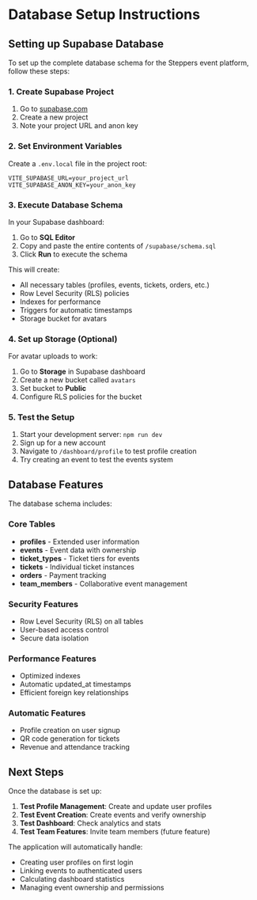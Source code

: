 # Database Setup Instructions

## Setting up Supabase Database

To set up the complete database schema for the Steppers event platform, follow these steps:

### 1. Create Supabase Project
1. Go to [supabase.com](https://supabase.com)
2. Create a new project
3. Note your project URL and anon key

### 2. Set Environment Variables
Create a `.env.local` file in the project root:

```env
VITE_SUPABASE_URL=your_project_url
VITE_SUPABASE_ANON_KEY=your_anon_key
```

### 3. Execute Database Schema
In your Supabase dashboard:

1. Go to **SQL Editor**
2. Copy and paste the entire contents of `/supabase/schema.sql`
3. Click **Run** to execute the schema

This will create:
- All necessary tables (profiles, events, tickets, orders, etc.)
- Row Level Security (RLS) policies
- Indexes for performance
- Triggers for automatic timestamps
- Storage bucket for avatars

### 4. Set up Storage (Optional)
For avatar uploads to work:

1. Go to **Storage** in Supabase dashboard
2. Create a new bucket called `avatars`
3. Set bucket to **Public**
4. Configure RLS policies for the bucket

### 5. Test the Setup
1. Start your development server: `npm run dev`
2. Sign up for a new account
3. Navigate to `/dashboard/profile` to test profile creation
4. Try creating an event to test the events system

## Database Features

The database schema includes:

### Core Tables
- **profiles** - Extended user information
- **events** - Event data with ownership
- **ticket_types** - Ticket tiers for events
- **tickets** - Individual ticket instances
- **orders** - Payment tracking
- **team_members** - Collaborative event management

### Security Features
- Row Level Security (RLS) on all tables
- User-based access control
- Secure data isolation

### Performance Features
- Optimized indexes
- Automatic updated_at timestamps
- Efficient foreign key relationships

### Automatic Features
- Profile creation on user signup
- QR code generation for tickets
- Revenue and attendance tracking

## Next Steps

Once the database is set up:

1. **Test Profile Management**: Create and update user profiles
2. **Test Event Creation**: Create events and verify ownership
3. **Test Dashboard**: Check analytics and stats
4. **Test Team Features**: Invite team members (future feature)

The application will automatically handle:
- Creating user profiles on first login
- Linking events to authenticated users
- Calculating dashboard statistics
- Managing event ownership and permissions